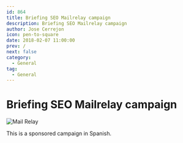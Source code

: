 ```yaml
---
id: 864
title: Briefing SEO Mailrelay campaign
description: Briefing SEO Mailrelay campaign
author: Jose Cerrejon
icon: pen-to-square
date: 2018-02-07 11:00:00
prev: /
next: false
category:
  - General
tag:
  - General
---
```


# Briefing SEO Mailrelay campaign

![Mail Relay](/images/2014/12/MailRelay.png)

This is a sponsored campaign in Spanish.

